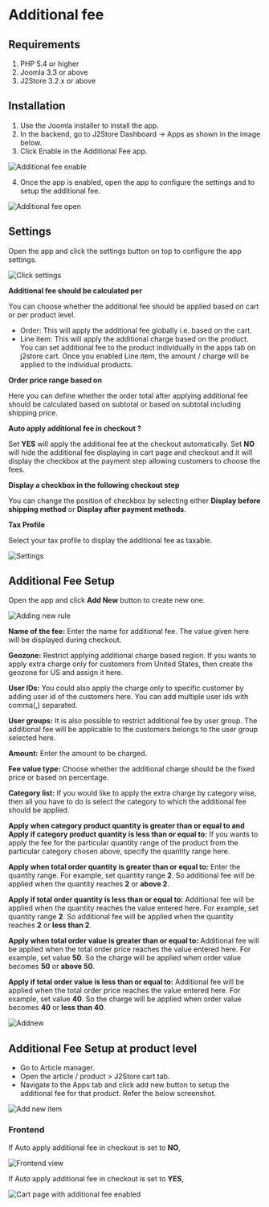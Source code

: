 # Additional fee

## Requirements <a id="requirements"></a>

1. PHP 5.4 or higher
2. Joomla 3.3 or above
3. J2Store 3.2.x or above

## Installation <a id="installation"></a>

1. Use the Joomla installer to install the app.
2. In the backend, go to J2Store Dashboard -&gt; Apps as shown in the image below.
3. Click Enable in the Additional Fee app.

![Additional fee enable](https://raw.githubusercontent.com/j2store/doc-images/master/apps/additional-fee/addfee_enable.png)

4. Once the app is enabled, open the app to configure the settings and to setup the additional fee.

![Additional fee open](https://raw.githubusercontent.com/j2store/doc-images/master/apps/additional-fee/addfee_open.png)

## Settings <a id="settings"></a>

Open the app and click the settings button on top to configure the app settings.

![Click settings](https://raw.githubusercontent.com/j2store/doc-images/master/apps/additional-fee/addfee_clicksettings.png)

**Additional fee should be calculated per**

You can choose whether the additional fee should be applied based on cart or per product level.

* Order: This will apply the additional fee globally i.e. based on the cart.
* Line item: This will apply the additional charge based on the product. You can set additional fee to the product individually in the apps tab on j2store cart. Once you enabled Line item, the amount / charge will be applied to the individual products.

**Order price range based on**

Here you can define whether the order total after applying additional fee should be calculated based on subtotal or based on subtotal including shipping price.

**Auto apply additional fee in checkout ?**

Set **YES** will apply the additional fee at the checkout automatically. Set **NO** will hide the additional fee displaying in cart page and checkout and it will display the checkbox at the payment step allowing customers to choose the fees.

**Display a checkbox in the following checkout step**

You can change the position of checkbox by selecting either **Display before shipping method** or **Display after payment methods**.

**Tax Profile**

Select your tax profile to display the additional fee as taxable.

 

![Settings](https://raw.githubusercontent.com/j2store/doc-images/master/apps/additional-fee/add-fee-settings.png)

## Additional Fee Setup <a id="additional-fee-setup"></a>

Open the app and click **Add New** button to create new one.

![Adding new rule](https://raw.githubusercontent.com/j2store/doc-images/master/apps/additional-fee/addfee_clickaddnew.png)

**Name of the fee:** Enter the name for additional fee. The value given here will be displayed during checkout.

**Geozone:** Restrict applying additional charge based region. If you wants to apply extra charge only for customers from United States, then create the geozone for US and assign it here.

**User IDs:** You could also apply the charge only to specific customer by adding user id of the customers here. You can add multiple user ids with comma\(,\) separated.

**User groups:** It is also possible to restrict additional fee by user group. The additional fee will be applicable to the customers belongs to the user group selected here.

**Amount:** Enter the amount to be charged.

**Fee value type:** Choose whether the additional charge should be the fixed price or based on percentage.

**Category list:** If you would like to apply the extra charge by category wise, then all you have to do is select the category to which the additional fee should be applied.

**Apply when category product quantity is greater than or equal to and Apply if category product quantity is less than or equal to:** If you wants to apply the fee for the particular quantity range of the product from the particular category chosen above, specify the quantity range here.

**Apply when total order quantity is greater than or equal to:** Enter the quantity range. For example, set quantity range **2**. So additional fee will be applied when the quantity reaches **2** or **above 2**.

**Apply if total order quantity is less than or equal to:** Additional fee will be applied when the quantity reaches the value entered here. For example, set quantity range **2**. So additional fee will be applied when the quantity reaches **2** or **less than 2**.

**Apply when total order value is greater than or equal to:** Additional fee will be applied when the total order price reaches the value entered here. For example, set value **50**. So the charge will be applied when order value becomes **50** or **above 50**.

**Apply if total order value is less than or equal to:** Additional fee will be applied when the total order price reaches the value entered here. For example, set value **40**. So the charge will be applied when order value becomes **40** or **less than 40**.

 

![Addnew](https://raw.githubusercontent.com/j2store/doc-images/master/apps/additional-fee/addfee_new.png)

## Additional Fee Setup at product level <a id="additional-fee-setup-at-product-level"></a>

* Go to Article manager.
* Open the article / product &gt; J2Store cart tab.
* Navigate to the Apps tab and click add new button to setup the additional fee for that product. Refer the below screenshot.

![Add new item](https://raw.githubusercontent.com/j2store/doc-images/master/apps/additional-fee/addfee_lineitem.png)

### Frontend <a id="frontend"></a>

If Auto apply additional fee in checkout is set to **NO**,

![Frontend view](https://raw.githubusercontent.com/j2store/doc-images/master/apps/additional-fee/addfee_frontview.png)

If Auto apply additional fee in checkout is set to **YES**,

 

![Cart page with additional fee enabled](https://raw.githubusercontent.com/j2store/doc-images/master/apps/additional-fee/addfee_front_cart.png)

